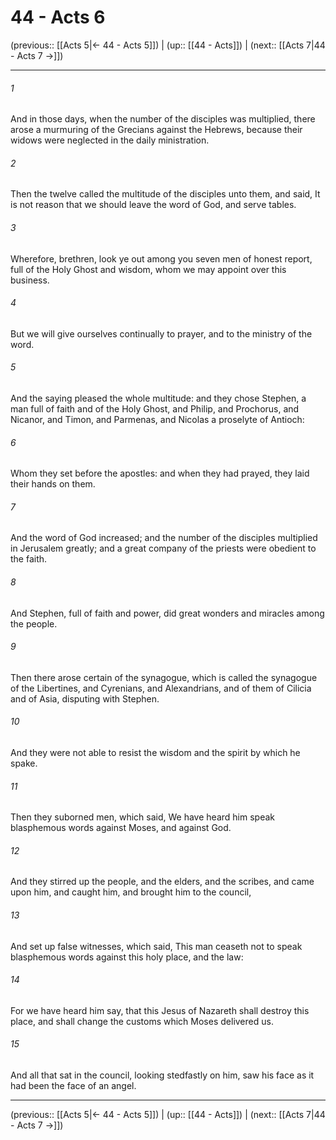 # 44 - Acts 6

(previous:: [[Acts 5|← 44 - Acts 5]]) | (up:: [[44 - Acts]]) | (next:: [[Acts 7|44 - Acts 7 →]])

***


###### 1 
And in those days, when the number of the disciples was multiplied, there arose a murmuring of the Grecians against the Hebrews, because their widows were neglected in the daily ministration. 

###### 2 
Then the twelve called the multitude of the disciples unto them, and said, It is not reason that we should leave the word of God, and serve tables. 

###### 3 
Wherefore, brethren, look ye out among you seven men of honest report, full of the Holy Ghost and wisdom, whom we may appoint over this business. 

###### 4 
But we will give ourselves continually to prayer, and to the ministry of the word. 

###### 5 
And the saying pleased the whole multitude: and they chose Stephen, a man full of faith and of the Holy Ghost, and Philip, and Prochorus, and Nicanor, and Timon, and Parmenas, and Nicolas a proselyte of Antioch: 

###### 6 
Whom they set before the apostles: and when they had prayed, they laid their hands on them. 

###### 7 
And the word of God increased; and the number of the disciples multiplied in Jerusalem greatly; and a great company of the priests were obedient to the faith. 

###### 8 
And Stephen, full of faith and power, did great wonders and miracles among the people. 

###### 9 
Then there arose certain of the synagogue, which is called the synagogue of the Libertines, and Cyrenians, and Alexandrians, and of them of Cilicia and of Asia, disputing with Stephen. 

###### 10 
And they were not able to resist the wisdom and the spirit by which he spake. 

###### 11 
Then they suborned men, which said, We have heard him speak blasphemous words against Moses, and against God. 

###### 12 
And they stirred up the people, and the elders, and the scribes, and came upon him, and caught him, and brought him to the council, 

###### 13 
And set up false witnesses, which said, This man ceaseth not to speak blasphemous words against this holy place, and the law: 

###### 14 
For we have heard him say, that this Jesus of Nazareth shall destroy this place, and shall change the customs which Moses delivered us. 

###### 15 
And all that sat in the council, looking stedfastly on him, saw his face as it had been the face of an angel.

***

(previous:: [[Acts 5|← 44 - Acts 5]]) | (up:: [[44 - Acts]]) | (next:: [[Acts 7|44 - Acts 7 →]])
